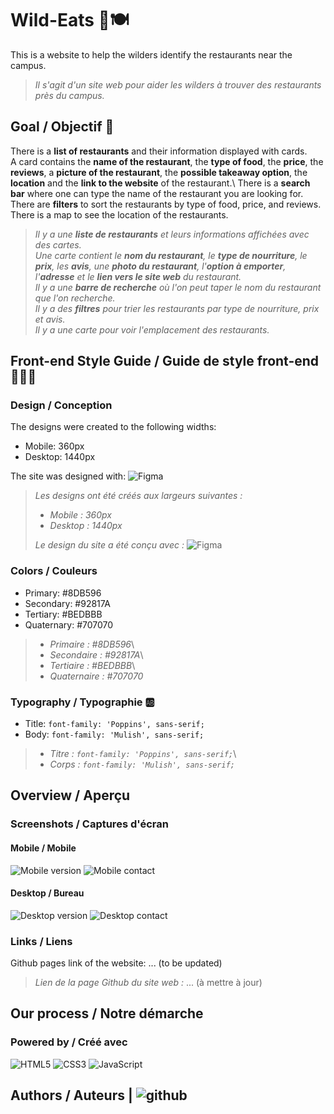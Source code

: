 # Wild-Eats 🥩🍽️

This is a website to help the wilders identify the restaurants near the campus.

> _Il s'agit d'un site web pour aider les wilders à trouver des restaurants près du campus._

## Goal / Objectif 🎯

There is a **list of restaurants** and their information displayed with cards.\
A card contains the **name of the restaurant**, the **type of food**, the **price**, the **reviews**, a **picture of the restaurant**, the **possible takeaway option**, the **location** and the **link to the website** of the restaurant.\ 
There is a **search bar** where one can type the name of the restaurant you are looking for.\
There are **filters** to sort the restaurants by type of food, price, and reviews.\
There is a map to see the location of the restaurants.

> _Il y a une **liste de restaurants** et leurs informations affichées avec des cartes._\
> _Une carte contient le **nom du restaurant**, le **type de nourriture**, le **prix**, les **avis**, une **photo du restaurant**, l'**option à emporter**, l'**adresse** et le **lien vers le site web** du restaurant._\
> _Il y a une **barre de recherche** où l'on peut taper le nom du restaurant que l'on recherche._\
> _Il y a des **filtres** pour trier les restaurants par type de nourriture, prix et avis._\
> _Il y a une carte pour voir l'emplacement des restaurants._

## Front-end Style Guide / Guide de style front-end 🧑🏽‍💻

### Design / Conception

The designs were created to the following widths:

- Mobile: 360px
- Desktop: 1440px

The site was designed with: ![Figma](https://img.shields.io/badge/figma-%23F24E1E.svg?style=for-the-badge&logo=figma&logoColor=white)

> _Les designs ont été créés aux largeurs suivantes :_
>
> - _Mobile : 360px_
> - _Desktop : 1440px_
>
> _Le design du site a été conçu avec :_ ![Figma](https://img.shields.io/badge/figma-%23F24E1E.svg?style=for-the-badge&logo=figma&logoColor=white)

### Colors / Couleurs

- Primary: #8DB596
- Secondary: #92817A
- Tertiary: #BEDBBB
- Quaternary: #707070

> - _Primaire : #8DB596_\
> - _Secondaire : #92817A_\
> - _Tertiaire : #BEDBBB_\
> - _Quaternaire : #707070_

### Typography / Typographie 🆎

- Title: `font-family: 'Poppins', sans-serif;`
- Body: `font-family: 'Mulish', sans-serif;`

> - _Titre : `font-family: 'Poppins', sans-serif;`_\
> - _Corps : `font-family: 'Mulish', sans-serif;`_

## Overview / Aperçu

### Screenshots / Captures d'écran

#### Mobile / Mobile

![Mobile version](./images/designs/version_mobile.png)
![Mobile contact](./images/designs/Contact_Mobile.png)

#### Desktop / Bureau

![Desktop version](./images/designs/Version_Desktop.png)
![Desktop contact](./images/designs/Contact_Desktop.png)

### Links / Liens

Github pages link of the website: ... (to be updated)

> _Lien de la page Github du site web :_ ... (à mettre à jour)

## Our process / Notre démarche

### Powered by / Créé avec

![HTML5](https://img.shields.io/badge/-HTML5-E34F26?style=flat-square&logo=html5&logoColor=white)
![CSS3](https://img.shields.io/badge/-CSS3-1572B6?style=flat-square&logo=css3)
![JavaScript](https://img.shields.io/badge/-JavaScript-yellow?style=flat-square&logo=javascript&logoColor=white)

## Authors / Auteurs | ![github](https://img.shields.io/badge/github-%232671E5.svg?style=for-the-badge&logo=github&logoColor=white)


